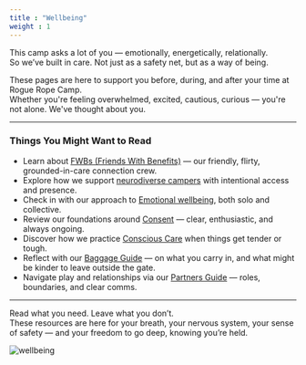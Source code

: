 ```yaml
---
title : "Wellbeing"
weight : 1
---
```


This camp asks a lot of you — emotionally, energetically, relationally.  
So we’ve built in care. Not just as a safety net, but as a way of being.

These pages are here to support you before, during, and after your time at Rogue Rope Camp.  
Whether you're feeling overwhelmed, excited, cautious, curious — you're not alone. We've thought about you.

---

### Things You Might Want to Read

- Learn about [FWBs (Friends With Benefits)](/wellbeing/fwb) — our friendly, flirty, grounded-in-care connection crew.
- Explore how we support [neurodiverse campers](/wellbeing/neuro) with intentional access and presence.
- Check in with our approach to [Emotional wellbeing](/wellbeing/emotional), both solo and collective.
- Review our foundations around [Consent](/wellbeing/consent) — clear, enthusiastic, and always ongoing.
- Discover how we practice [Conscious Care](/wellbeing/conscious-care) when things get tender or tough.
- Reflect with our [Baggage Guide](/wellbeing/baggage) — on what you carry in, and what might be kinder to leave outside the gate.
- Navigate play and relationships via our [Partners Guide](/wellbeing/partners) — roles, boundaries, and clear comms.

---

Read what you need. Leave what you don’t.  
These resources are here for your breath, your nervous system, your sense of safety — and your freedom to go deep, knowing you’re held.

![wellbeing](/images/rrc25/wellbeing.png)
